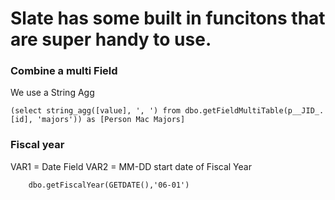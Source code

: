 # Slate has some built in funcitons that are super handy to use.

### Combine a multi Field
We use a String Agg
```
(select string_agg([value], ', ') from dbo.getFieldMultiTable(p__JID_.[id], 'majors')) as [Person Mac Majors]
```


### Fiscal year
VAR1 = Date Field
VAR2 = MM-DD start date of Fiscal Year
```
    dbo.getFiscalYear(GETDATE(),'06-01')
```
